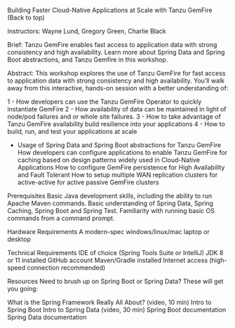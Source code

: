 Building Faster Cloud-Native Applications at Scale with Tanzu GemFire (Back to top)

Instructors: Wayne Lund, Gregory Green, Charlie Black

Brief: Tanzu GemFire enables fast access to application data with strong consistency and high availability. Learn more about Spring Data and Spring Boot abstractions, and Tanzu Gemfire in this workshop.

Abstract:
This workshop explores the use of Tanzu GemFire for fast access to application data with strong consistency and high availability. You’ll walk away from this interactive, hands-on session with a better understanding of:

1 - How developers can use the Tanzu GemFire Operator to quickly instantiate GemFire
2 - How availability of data can be maintained in light of node/pod failures and or whole site failures.
3 - How to take advantage of Tanzu GemFire availability build resilience into your applications
4 - How to build, run, and test your applications at scale
-  Usage of Spring Data and Spring Boot abstractions for Tanzu GemFire
How developers can configure applications to enable Tanzu GemFire for caching based on design patterns widely used in Cloud-Native Applications
How to configure GemFire persistence for High Availability and Fault Tolerant
How to setup multiple WAN replication clusters for active-active for active passive GemFire clusters

Prerequisites
Basic Java development skills, including the ability to run Apache Maven commands.
Basic understanding of Spring Data, Spring Caching, Spring Boot and Spring Test.
Familiarity with running basic OS commands from a command prompt.

Hardware Requirements
A modern-spec windows/linux/mac laptop or desktop

Technical Requirements
IDE of choice (Spring Tools Suite or IntelliJ)
JDK 8 or 11 installed
GitHub account
Maven/Gradle installed
Internet access (high-speed connection recommended)

Resources
Need to brush up on Spring Boot or Spring Data? These will get you going:

What is the Spring Framework Really All About? (video, 10 min)
Intro to Spring Boot
Intro to Spring Data (video, 30 min)
Spring Boot documentation
Spring Data documentation
